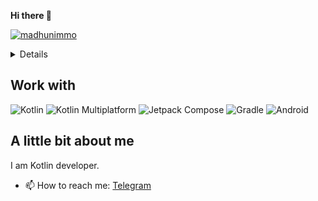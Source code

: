**Hi there 👋**

[![madhunimmo](https://github-readme-stats.vercel.app/api/top-langs?username=SaitgalinKhannan&show_icons=true&&count_private=true&locale=en&theme=onedark&layout=compact)](https://github.com/ryo-ma/github-profile-trophy)

<details>

  [![trophy](https://github-profile-trophy.vercel.app/?username=SaitgalinKhannan&theme=onedark)](https://github.com/ryo-ma/github-profile-trophy)

  [![madhunimmo](https://github-readme-stats.vercel.app/api?username=SaitgalinKhannan&show_icons=true&&count_private=true&locale=en&theme=onedark&layout=compact)](https://github.com/ryo-ma/github-profile-trophy)
  
</details>

## Work with

![Kotlin](https://img.shields.io/badge/kotlin-a879f6?style=for-the-badge&logo=kotlin&logoColor=orange)
![Kotlin Multiplatform](https://img.shields.io/badge/kotlin%20multiplatform-a879f6?style=for-the-badge&logo=kotlin&logoColor=orange)
![Jetpack Compose](https://img.shields.io/badge/jetpack%20compose-4285F4?style=for-the-badge&logo=Jetpack%20Compose&logoColor=orange)
![Gradle](https://img.shields.io/badge/Gradle-02303A?style=for-the-badge&logo=Gradle&logoColor=white)
![Android](https://img.shields.io/badge/Android-white?style=for-the-badge&logo=android&logoColor=green)

## A little bit about me

I am Kotlin developer.

* 📫 How to reach me: [Telegram](https://t.me/SaitgalinKhannan)


<!--
**SaitgalinKhannan/SaitgalinKhannan** is a ✨ _special_ ✨ repository because its `README.md` (this file) appears on your GitHub profile.

Here are some ideas to get you started:

- 🔭 I’m currently working on ...
- 🌱 I’m currently learning ...
- 👯 I’m looking to collaborate on ...
- 🤔 I’m looking for help with ...
- 💬 Ask me about ...
- 📫 How to reach me: ...
- 😄 Pronouns: ...
- ⚡ Fun fact: ...
-->
